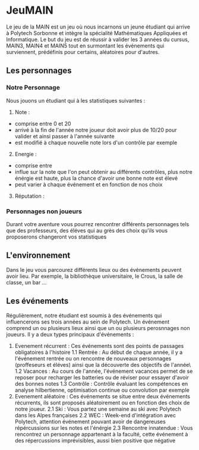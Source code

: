 # JeuMAIN
Le jeu de la MAIN est un jeu où nous incarnons un jeune étudiant qui arrive à Polytech Sorbonne et intègre la spécialité Mathématiques Appliquées et Informatique. Le but du jeu est de réussir à valider les 3 années du cursus, MAIN3, MAIN4 et MAIN5 tout en surmontant les événements qui surviennent, prédéfinis pour certains, aléatoires pour d'autres.

## Les personnages
### Notre Personnage
Nous jouons un étudiant qui à les statistiques suivantes :
1. Note :
  - comprise entre 0 et 20
  - arrivé à la fin de l'année notre joueur doit avoir plus de 10/20 pour valider et ainsi passer à l'année suivante
  - est modifié à chaque nouvelle note lors d'un contrôle par exemple
2. Energie :
  - comprise entre
  - influe sur la note que l'on peut obtenir au différents contrôles, plus notre énérgie est haute, plus la chance d'avoir une bonne note est élevé
  - peut varier à chaque événement et en fonction de nos choix
3. Réputation :

### Personnages non joueurs
Durant votre aventure vous pourrez rencontrer différents personnages tels que des professeurs, des éléves qui au grès des choix qu'ils vous proposerons changeront vos statistiques 

## L'environnement
Dans le jeu vous parcourez différents lieux ou des événements peuvent avoir lieu. Par exemple, la bibliothèque universitaire, le Crous, la salle de classe, un bar ...


## Les événements
Régulièrement, notre étudiant est soumis à des événements qui influencerons ses trois années au sein de Polytech. Un événement comprend un ou plusieurs lieux ainsi que un ou plusieurs perosnnages non joueurs. Il y a deux types principaux d'événements :
1. Evenement récurrent :
   Ces événements sont des points de passages obligatoires à l'histoire
   1.1 Rentrée : Au début de chaque année, il y a l'événement rentrée ou on rencontre de nouveaux personnages (proffeseurs et éléves) ainsi que la découverte des objectifs de l'année\\
   1.2 Vacances : Au cours de l'année, l'événement vacances permet de se reposer pour recharger les batteries ou de réviser pour essayer d'avoir des bonnes notes
   1.3 Contrôle : Contrôle évaluant les compétences en analyse hilbertienne, optimisation continue ou convolution par exemple
3. Evenement aléatoire :
   Ces événements se situe entre deux événements récurrents, ils sont proposés aléatoirement ou en fonction des choix de notre joueur.
   2.1 Ski : Vous partez une semaine au ski avec Polytech dans les Alpes françaises
   2.2 WEC : Week-end d'intégration avec Polytech, attention événement pouvant avoir de dangereuses répércussions sur les notes et l'énérgie
   2.3 Rencontre innatendue : Vous rencontrez un personnage appartenant à la faculté, cette événement à des répercussions imprévisibles, aussi bien positive que négative
